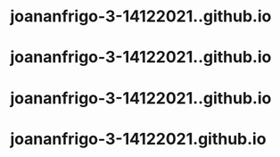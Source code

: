 # joananfrigo-3-14122021..github.io
# joananfrigo-3-14122021..github.io
# joananfrigo-3-14122021..github.io
# joananfrigo-3-14122021.github.io
